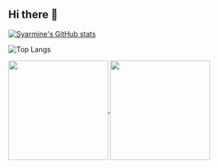 ## Hi there 👋

[![Syarmine's GitHub stats](https://github-readme-stats.vercel.app/api?username=Syarmine&show_icons=true&theme=react)](https://github.com/Syarmine/github-readme-stats)

![Top Langs](https://github-readme-stats.vercel.app/api/top-langs/?username=Syarmine&layout=compact)

<a href="https://github.com/Syarmine/github-readme-stats">
  <img height=200 align="center" src="https://github-readme-stats.vercel.app/api?username=Syarmine" />
</a>
<a href="https://github.com/Syarmine/convoychat">
  <img height=200 align="center" src="https://github-readme-stats.vercel.app/api/top-langs?username=Syarmine&layout=compact&langs_count=8&card_width=320" />
</a>


<!--
**Syarmine/Syarmine** is a ✨ _special_ ✨ repository because its `README.md` (this file) appears on your GitHub profile.

Here are some ideas to get you started:

- 🔭 I’m currently working on ...
- 🌱 I’m currently learning ...
- 👯 I’m looking to collaborate on ...
- 🤔 I’m looking for help with ...
- 💬 Ask me about ...
- 📫 How to reach me: ...
- 😄 Pronouns: ...
- ⚡ Fun fact: ...
-->

